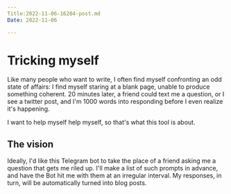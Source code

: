 ```yaml
---
Title:2022-11-06-16204-post.md
Date: 2022-11-06

---
```

# Tricking myself 

Like many people who want to write, I often find myself confronting an odd state of affairs: I find myself staring at a blank page, unable to produce something coherent. 20 minutes later, a friend could text me a question, or I see a twitter post, and I'm 1000 words into responding before I even realize it's happening. 

I want to help myself help myself, so that's what this tool is about. 

## The vision

Ideally, I'd like this Telegram bot to take the place of a friend asking me a question that gets me riled up. I'll make a list of such prompts in advance, and have the Bot hit me with them at an irregular interval. My responses, in turn, will be automatically turned into blog posts.
